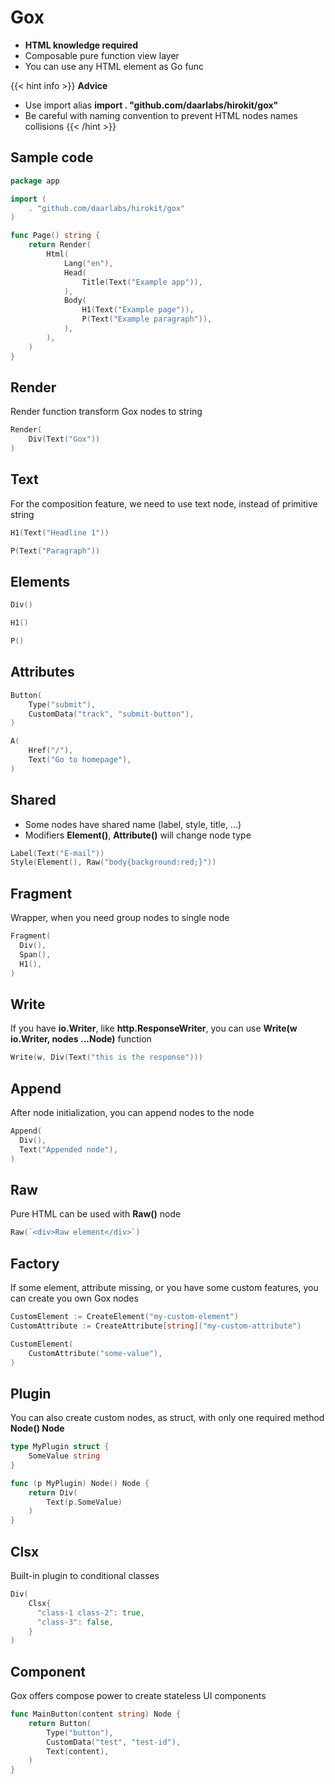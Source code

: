 # Gox

- **HTML knowledge required**
- Composable pure function view layer
- You can use any HTML element as Go func

{{< hint info >}}
**Advice**  
- Use import alias **import . "github.com/daarlabs/hirokit/gox"**
- Be careful with naming convention to prevent HTML nodes names collisions
{{< /hint >}}

## Sample code
```go
package app

import (
	. "github.com/daarlabs/hirokit/gox"
)

func Page() string {
	return Render(
		Html(
			Lang("en"),
			Head(
				Title(Text("Example app")),
			),
			Body(
				H1(Text("Example page")),
				P(Text("Example paragraph")),
			),
		),
	)
}

```

## Render
Render function transform Gox nodes to string
```go
Render(
	Div(Text("Gox"))
)
```

## Text
For the composition feature, we need to use text node, instead of primitive string
```go
H1(Text("Headline 1"))

P(Text("Paragraph"))
```

## Elements
```go
Div()

H1()

P()
```

## Attributes
```go
Button(
    Type("submit"),
    CustomData("track", "submit-button"),
)

A(
	Href("/"),
	Text("Go to homepage"),
)
```

## Shared
- Some nodes have shared name (label, style, title, ...)
- Modifiers **Element()**, **Attribute()** will change node type
```go
Label(Text("E-mail"))
Style(Element(), Raw("body{background:red;}"))
```

## Fragment
Wrapper, when you need group nodes to single node
```go
Fragment(
  Div(),
  Span(),
  H1(),
)
```

## Write
If you have **io.Writer**, like **http.ResponseWriter**, you can use **Write(w io.Writer, nodes ...Node)** function
```go
Write(w, Div(Text("this is the response")))
```

## Append
After node initialization, you can append nodes to the node
```go
Append(
  Div(),
  Text("Appended node"),
)
```

## Raw
Pure HTML can be used with **Raw()** node
```go
Raw(`<div>Raw element</div>`)
```

## Factory
If some element, attribute missing, or you have some custom features, you can create you own Gox nodes
```go
CustomElement := CreateElement("my-custom-element")
CustomAttribute := CreateAttribute[string]("my-custom-attribute")

CustomElement(
	CustomAttribute("some-value"),
)
```

## Plugin
You can also create custom nodes, as struct, with only one required method **Node() Node**
```go
type MyPlugin struct {
	SomeValue string
}

func (p MyPlugin) Node() Node {
	return Div(
		Text(p.SomeValue)
    )
}
```

## Clsx
Built-in plugin to conditional classes
```go
Div(
	Clsx{
      "class-1 class-2": true,
      "class-3": false,
    }
)
```


## Component
Gox offers compose power to create stateless UI components
```go
func MainButton(content string) Node {
    return Button(
        Type("button"),
        CustomData("test", "test-id"),
        Text(content),
    )
}
```